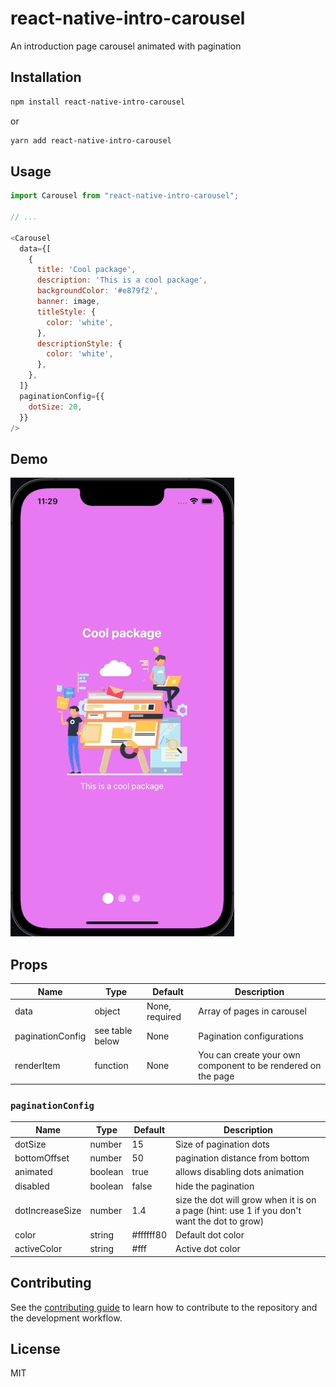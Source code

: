 # react-native-intro-carousel
An introduction page carousel animated with pagination
## Installation

```sh
npm install react-native-intro-carousel
```

or

```sh
yarn add react-native-intro-carousel
```

## Usage

```js
import Carousel from "react-native-intro-carousel";

// ...

<Carousel
  data={[
    {
      title: 'Cool package',
      description: 'This is a cool package',
      backgroundColor: '#e879f2',
      banner: image,
      titleStyle: {
        color: 'white',
      },
      descriptionStyle: {
        color: 'white',
      },
    },
  ]}
  paginationConfig={{
    dotSize: 20,
  }}
/>
```

## Demo

![Demo](/assets/demo.gif?raw=true "Demo")

## Props

| Name             | Type            | Default        | Description                                                  |
|------------------|-----------------|----------------|--------------------------------------------------------------|
| data             | object          | None, required | Array of pages in carousel                                   |
| paginationConfig | see table below | None           | Pagination configurations                                    |
| renderItem       | function        | None           | You can create your own component to be rendered on the page |

### `paginationConfig`

| Name            | Type    | Default   | Description                                                                                 |
|-----------------|---------|-----------|---------------------------------------------------------------------------------------------|
| dotSize         | number  | 15        | Size of pagination dots                                                                     |
| bottomOffset    | number  | 50        | pagination distance from bottom                                                             |
| animated        | boolean | true      | allows disabling dots animation                                                             |
| disabled        | boolean | false     | hide the pagination                                                                         |
| dotIncreaseSize | number  | 1.4       | size the dot will grow when it is on a page (hint: use 1 if you don't want the dot to grow) |
| color           | string  | #ffffff80 | Default dot color                                                                           |
| activeColor     | string  | #fff      | Active dot color                                                                            |

## Contributing

See the [contributing guide](CONTRIBUTING.md) to learn how to contribute to the repository and the development workflow.

## License

MIT
